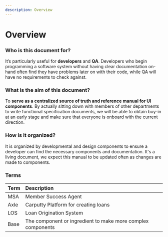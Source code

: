 ```yaml
---
description: Overview
---
```


# Overview

### **Who is this document for?**

It’s particularly useful for **developers** and **QA**. Developers who begin programming a software system without having clear documentation on-hand often find they have problems later on with their code, while QA will have no requirements to check against.

### **What is the aim of this document?**

To **serve as a centralized source of truth and reference manual for UI components**. By actually sitting down with members of other departments to write functional specification documents, we will be able to obtain buy-in at an early stage and make sure that everyone is onboard with the current direction. 

### How is it organized?

It is organized by developmental and design components to ensure a developer can find the necessary components and documentation.  It's a living document, we expect this manual to be updated often as changes are made to components.

### Terms

| Term | Description |
| :--- | :--- |
| MSA | Member Success Agent |
| Axle | Carputty Platform for creating loans |
| LOS | Loan Origination System |
| Base | The component or ingredient to make more complex components |



